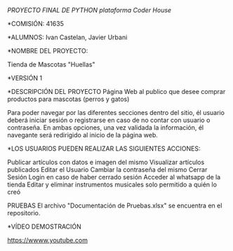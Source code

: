 *PROYECTO FINAL DE PYTHON plataforma Coder House*

*COMISIÓN: 41635

*ALUMNOS: Ivan Castelan, Javier Urbani

*NOMBRE DEL PROYECTO:

Tienda de Mascotas "Huellas"

*VERSIÓN
1

*DESCRIPCIÓN DEL PROYECTO
Página Web al publico que desee comprar productos para mascotas (perros y gatos)

Para poder navegar por las diferentes secciones dentro del sitio, él usuario deberá iniciar sesión o registrarse en caso de no contar con usuario o contraseña. En ambas opciones, una vez validada la información, él navegante será redirigido al inicio de la página web.

*LOS USUARIOS PUEDEN REALIZAR LAS SIGUIENTES ACCIONES:

Publicar artículos con datos e imagen del mismo
Visualizar artículos publicados
Editar el Usuario
Cambiar la contraseña del mismo
Cerrar Sesión
Login en caso de haber cerrado sesión
Acceder al whatsapp de la tienda
Editar y eliminar instrumentos musicales solo permitido a quién lo creó

PRUEBAS
El archivo "Documentación de Pruebas.xlsx" se encuentra en el repositorio.

*VÍDEO DEMOSTRACIÓN

https://wwww.youtube.com
